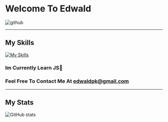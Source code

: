 

# Welcome To Edwald
                                                        
![github](https://img.shields.io/badge/GitHub-000000?style=for-the-badge&logo=GitHub&logoColor=white)

--------

## My Skills

[![My Skills](https://skills.thijs.gg/icons?i=js,css,html)](https://skills.thijs.gg) 

### Im Currently Learn JS🎉

### Feel Free To Contact Me At edwaldpk@gmail.com

--------

## My Stats

![GitHub stats](https://github-readme-stats.vercel.app/api?username=edwaldkeeley&show_icons=true&theme=radical)

